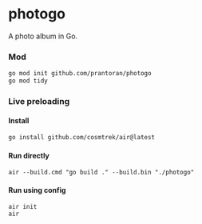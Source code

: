 # photogo
A photo album in Go.


### Mod

```bash
go mod init github.com/prantoran/photogo
go mod tidy
```

### Live preloading

#### Install
```bash
go install github.com/cosmtrek/air@latest
```
#### Run directly
```
air --build.cmd "go build ." --build.bin "./photogo"
```
#### Run using config
```
air init
air
```
